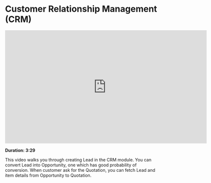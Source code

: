 # Customer Relationship Management (CRM)

<iframe width="660" height="371" src="https://www.youtube.com/embed/o9XCSZHJfpA" frameborder="0" allowfullscreen></iframe>

**Duration: 3:29**

This video walks you through creating Lead in the CRM module. You can convert Lead into Opportunity, one which has good probability of conversion. When customer ask for the Quotation,
you can fetch Lead and item details from Opportunity to Quotation.
